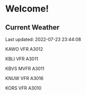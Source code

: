 # Welcome!

## Current Weather

Last updated: 2022-07-23 23:44:08

KAWO VFR A3012

KBLI VFR A3011

KBVS MVFR A3011

KNUW VFR A3016

KORS VFR A3010


